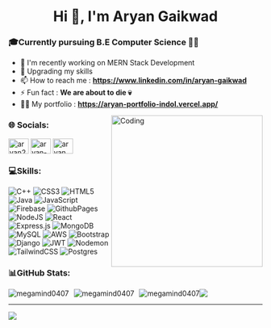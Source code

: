 <h1 align="center">Hi 👋, I'm Aryan Gaikwad</h1>
<h3 align="left">🎓Currently pursuing B.E Computer Science 🧑‍💻</h3>

- 🌱 I'm recently working on MERN Stack Development
- 🏢 Upgrading my skills 
- 📫 How to reach me : **https://www.linkedin.com/in/aryan-gaikwad**
- ⚡ Fun fact : **We are about to die 💀**
- 🧑‍💻 My portfolio : <a href='https://aryan-portfolio-indol.vercel.app/' target='blank'> **https://aryan-portfolio-indol.vercel.app/** </a>

<img align="right" alt="Coding" width="300" top:0px src="https://i.pinimg.com/originals/e8/f4/53/e8f453469a3ec97ecd354df465d73913.gif">   
<h3 align="left">🌐 Socials:</h3>
<p align="left">
<a href="https://twitter.com/aryan29093" target="blank"><img align="center" src="https://raw.githubusercontent.com/rahuldkjain/github-profile-readme-generator/master/src/images/icons/Social/twitter.svg" alt="aryan29093" height="30" width="40" /></a>
<a href="https://linkedin.com/in/aryan-gaikwad" target="blank"><img align="center" src="https://raw.githubusercontent.com/rahuldkjain/github-profile-readme-generator/master/src/images/icons/Social/linked-in-alt.svg" alt="aryan-gaikwad" height="30" width="40" /></a>
<a href="https://discord.com/channels/@aryan_2909" target="blank"><img align="center" src="https://raw.githubusercontent.com/rahuldkjain/github-profile-readme-generator/master/src/images/icons/Social/discord.svg" alt="aryan_2909" height="30" width="40" /></a>
</p>
<h3 align="left">💻Skills:</h3>

![C++](https://img.shields.io/badge/c++-%2300599C.svg?style=for-the-badge&logo=c%2B%2B&logoColor=white) ![CSS3](https://img.shields.io/badge/css3-%231572B6.svg?style=for-the-badge&logo=css3&logoColor=white) ![HTML5](https://img.shields.io/badge/html5-%23E34F26.svg?style=for-the-badge&logo=html5&logoColor=white) ![Java](https://img.shields.io/badge/java-%23ED8B00.svg?style=for-the-badge&logo=openjdk&logoColor=white) ![JavaScript](https://img.shields.io/badge/javascript-%23323330.svg?style=for-the-badge&logo=javascript&logoColor=%23F7DF1E) ![Firebase](https://img.shields.io/badge/firebase-%23039BE5.svg?style=for-the-badge&logo=firebase) ![GithubPages](https://img.shields.io/badge/github%20pages-121013?style=for-the-badge&logo=github&logoColor=white) ![NodeJS](https://img.shields.io/badge/node.js-6DA55F?style=for-the-badge&logo=node.js&logoColor=white) ![React](https://img.shields.io/badge/react-%2320232a.svg?style=for-the-badge&logo=react&logoColor=%2361DAFB) ![Express.js](https://img.shields.io/badge/express.js-%23404d59.svg?style=for-the-badge&logo=express&logoColor=%2361DAFB) ![MongoDB](https://img.shields.io/badge/MongoDB-%234ea94b.svg?style=for-the-badge&logo=mongodb&logoColor=white) ![MySQL](https://img.shields.io/badge/mysql-%2300000f.svg?style=for-the-badge&logo=mysql&logoColor=white) ![AWS](https://img.shields.io/badge/AWS-%23FF9900.svg?style=for-the-badge&logo=amazon-aws&logoColor=white) ![Bootstrap](https://img.shields.io/badge/bootstrap-%238511FA.svg?style=for-the-badge&logo=bootstrap&logoColor=white) ![Django](https://img.shields.io/badge/django-%23092E20.svg?style=for-the-badge&logo=django&logoColor=white) ![JWT](https://img.shields.io/badge/JWT-black?style=for-the-badge&logo=JSON%20web%20tokens) ![Nodemon](https://img.shields.io/badge/NODEMON-%23323330.svg?style=for-the-badge&logo=nodemon&logoColor=%BBDEAD) ![TailwindCSS](https://img.shields.io/badge/tailwindcss-%2338B2AC.svg?style=for-the-badge&logo=tailwind-css&logoColor=white) ![Postgres](https://img.shields.io/badge/postgres-%23316192.svg?style=for-the-badge&logo=postgresql&logoColor=white)

<h3 align="left">📊GitHub Stats:</h3>
<div style="clear:both;"></div>

<div style="float:left; margin-right:10px;">
    <img src="https://github-readme-stats.vercel.app/api/top-langs?username=megamind0407&show_icons=true&theme=dark&locale=en&layout=compact" alt="megamind0407" />
</div>

<div style="float:left; margin-right:10px;">
    <img src="https://github-readme-stats.vercel.app/api?username=megamind0407&show_icons=true&theme=dark&locale=en" alt="megamind0407" />
</div>


<div style="float:left;">
    <img src="https://github-readme-streak-stats.herokuapp.com/?user=megamind0407&theme=dark" alt="megamind0407" />
</div>
<div>
    <img src = "https://github-contributor-stats.vercel.app/api?username=Megamind0407&limit=5&theme=radical&combine_all_yearly_contributions=true">
</div>



---
[![](https://visitcount.itsvg.in/api?id=Megamind0407&label=Profile%20Views&color=11&icon=5&pretty=true)](https://visitcount.itsvg.in)

</div>
<div style="clear:both;"></div>
